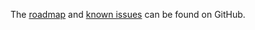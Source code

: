 The
[roadmap](https://github.com/OCA/rest-framework/issues?q=is%3Aopen+is%3Aissue+label%3Aenhancement+label%3Apydantic)
and
[known issues](https://github.com/OCA/rest-framework/issues?q=is%3Aopen+is%3Aissue+label%3Abug+label%3Apydantic)
can be found on GitHub.
